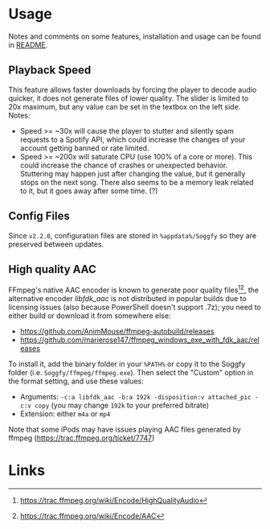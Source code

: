 # Usage
Notes and comments on some features, installation and usage can be found in [README](/README.md).

## Playback Speed
This feature allows faster downloads by forcing the player to decode audio quicker, it does not generate files of lower quality. The slider is limited to 20x maximum, but any value can be set in the textbox on the left side.
Notes:
- Speed >= ~30x will cause the player to stutter and silently spam requests to a Spotify API, which could increase the changes of your account getting banned or rate limited.
- Speed >= ~200x will saturate CPU (use 100% of a core or more). This could increase the chance of crashes or unexpected behavior.
Stuttering may happen just after changing the value, but it generally stops on the next song. There also seems to be a memory leak related to it, but it goes away after some time. (?)

## Config Files
Since `v2.2.0`, configuration files are stored in `%appdata%/Soggfy` so they are preserved between updates.

## High quality AAC
FFmpeg's native AAC encoder is known to generate poor quality files[^1][^2], the alternative encoder _libfdk_aac_ is not distributed in popular builds due to licensing issues (also because PowerShell doesn't support .7z); you need to either build or download it from somewhere else:
- https://github.com/AnimMouse/ffmpeg-autobuild/releases
- https://github.com/marierose147/ffmpeg_windows_exe_with_fdk_aac/releases

To install it, add the binary folder in your `%PATH%` or copy it to the Soggfy folder (i.e. `Soggfy/ffmpeg/ffmpeg.exe`). Then select the "Custom" option in the format setting, and use these values:
- Arguments: `-c:a libfdk_aac -b:a 192k -disposition:v attached_pic -c:v copy` (you may change `192k` to your preferred bitrate)
- Extension: either `m4a` or `mp4`

Note that some iPods may have issues playing AAC files generated by ffmpeg (https://trac.ffmpeg.org/ticket/7747)

# Links
[^1]: https://trac.ffmpeg.org/wiki/Encode/HighQualityAudio
[^2]: https://trac.ffmpeg.org/wiki/Encode/AAC
